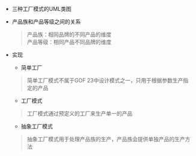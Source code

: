 * 三种工厂模式的UML类图
    
* 产品族和产品等级之间的关系
    > 产品族：相同品牌的不同产品的维度   
     产品等级：相同产品不同品牌的维度
* 实现  
    * 简单工厂
    > 简单工厂模式不属于GOF 23中设计模式之一，只用于根据参数生产指定的产品  
    * 工厂模式 
    > 工厂模式通过预定义的工厂来生产单一的产品  
    * 抽象工厂模式
    > 抽象工厂模式用于处理产品族的生产，产品族会提供单独产品的生产方法